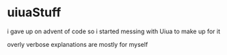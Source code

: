 # uiuaStuff

i gave up on advent of code so i started messing with Uiua to make up for it

overly verbose explanations are mostly for myself
